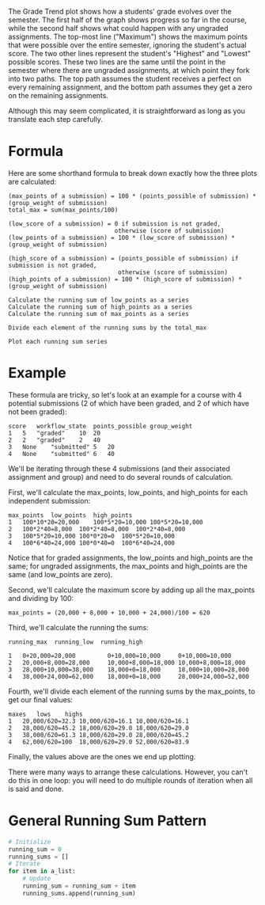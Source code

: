 The Grade Trend plot shows how a students' grade evolves over the
semester. The first half of the graph shows progress so far in the
course, while the second half shows what could happen with any
ungraded assignments. The top-most line ("Maximum") shows the
maximum points that were possible over the entire semester,
ignoring the student's actual score. The two other lines represent
the student's "Highest" and "Lowest" possible scores. These two
lines are the same until the point in the semester where there
are ungraded assignments, at which point they fork into two paths.
The top path assumes the student receives a perfect on every
remaining assignment, and the bottom path assumes they get a
zero on the remaining assignments.

Although this may seem complicated, it is straightforward as
long as you translate each step carefully.

# Formula
Here are some shorthand formula to break down exactly how the
three plots are calculated:

```
(max_points of a submission) = 100 * (points_possible of submission) * (group_weight of submission)
total_max = sum(max_points/100)

(low_score of a submission) = 0 if submission is not graded,
                              otherwise (score of submission)
(low_points of a submission) = 100 * (low_score of submission) * (group_weight of submission)

(high_score of a submission) = (points_possible of submission) if submission is not graded, 
                               otherwise (score of submission)
(high_points of a submission) = 100 * (high_score of submission) * (group_weight of submission)

Calculate the running sum of low_points as a series
Calculate the running sum of high_points as a series
Calculate the running sum of max_points as a series

Divide each element of the running sums by the total_max

Plot each running sum series
```

# Example
These formula are tricky, so let's look at an example for a course
with 4 potential submissions (2 of which have been graded, and
2 of which have not been graded):

```
score	workflow_state	points_possible	group_weight
1	5	"graded"	10	20
2	2	"graded"	2	40
3	None	"submitted"	5	20
4	None	"submitted"	6	40
```

We'll be iterating through these 4 submissions (and their associated
assignment and group) and need to do several rounds of calculation.


First, we'll calculate the max_points, low_points, and high_points
for each independent submission:

```
max_points	low_points	high_points
1	100*10*20=20,000	100*5*20=10,000	100*5*20=10,000
2	100*2*40=8,000	100*2*40=8,000	100*2*40=8,000
3	100*5*20=10,000	100*0*20=0	100*5*20=10,000
4	100*6*40=24,000	100*0*40=0	100*6*40=24,000
```

Notice that for graded assignments, the low_points and high_points
are the same; for ungraded assignments, the max_points and high_points
are the same (and low_points are zero).

Second, we'll calculate the maximum score by adding up all the
max_points and dividing by 100:

```
max_points = (20,000 + 8,000 + 10,000 + 24,000)/100 = 620
```

Third, we'll calculate the running the sums:

```
running_max  running_low  running_high

1   0+20,000=20,000         0+10,000=10,000     0+10,000=10,000
2	20,000+8,000=28,000	    10,000+8,000=18,000	10,000+8,000=18,000
3	28,000+10,000=38,000	18,000+0=18,000	    18,000+10,000=28,000
4	38,000+24,000=62,000	18,000+0=18,000	    28,000+24,000=52,000
```

Fourth, we'll divide each element of the running sums by the max_points, to get our final values:

```
maxes	lows	highs
1	20,000/620=32.3	10,000/620=16.1	10,000/620=16.1
2	28,000/620=45.2	18,000/620=29.0	18,000/620=29.0
3	38,000/620=61.3	18,000/620=29.0	28,000/620=45.2
4	62,000/620=100	18,000/620=29.0	52,000/620=83.9
```
Finally, the values above are the ones we end up plotting.

There were many ways to arrange these calculations. However, you can't do this in one loop: you will need to do multiple rounds of iteration when all is said and done.

# General Running Sum Pattern

```python
# Initialize
running_sum = 0
running_sums = []
# Iterate
for item in a_list:
    # Update
    running_sum = running_sum + item
    running_sums.append(running_sum)
```